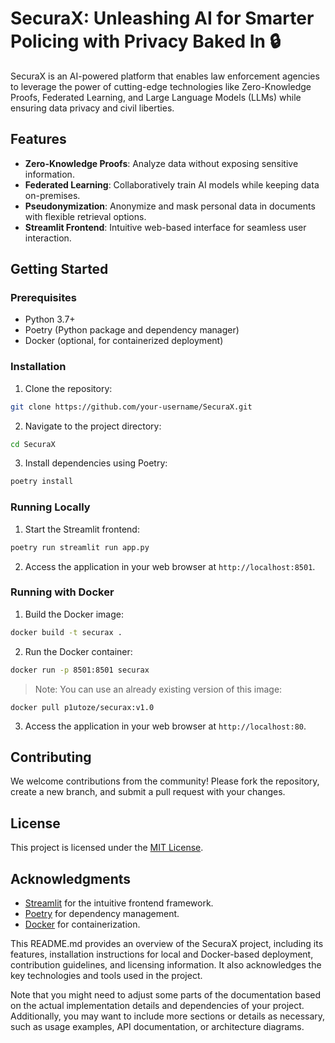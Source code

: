 # SecuraX: Unleashing AI for Smarter Policing with Privacy Baked In 🔒

SecuraX is an AI-powered platform that enables law enforcement agencies to leverage the power of cutting-edge technologies like Zero-Knowledge Proofs, Federated Learning, and Large Language Models (LLMs) while ensuring data privacy and civil liberties.

## Features

- **Zero-Knowledge Proofs**: Analyze data without exposing sensitive information.
- **Federated Learning**: Collaboratively train AI models while keeping data on-premises.
- **Pseudonymization**: Anonymize and mask personal data in documents with flexible retrieval options.
- **Streamlit Frontend**: Intuitive web-based interface for seamless user interaction.

## Getting Started

### Prerequisites

- Python 3.7+
- Poetry (Python package and dependency manager)
- Docker (optional, for containerized deployment)

### Installation

1. Clone the repository:

```bash
git clone https://github.com/your-username/SecuraX.git
```

2. Navigate to the project directory:

```bash
cd SecuraX
```

3. Install dependencies using Poetry:

```bash
poetry install
```

### Running Locally

1. Start the Streamlit frontend:

```bash
poetry run streamlit run app.py
```

2. Access the application in your web browser at `http://localhost:8501`.

### Running with Docker

1. Build the Docker image:

```bash
docker build -t securax .
```

2. Run the Docker container:

```bash
docker run -p 8501:8501 securax
```

> Note: You can use an already existing version of this image:
```
docker pull p1utoze/securax:v1.0
```

3. Access the application in your web browser at `http://localhost:80`.

## Contributing

We welcome contributions from the community! Please fork the repository, create a new branch, and submit a pull request with your changes.

## License

This project is licensed under the [MIT License](LICENSE).

## Acknowledgments

- [Streamlit](https://streamlit.io/) for the intuitive frontend framework.
- [Poetry](https://python-poetry.org/) for dependency management.
- [Docker](https://www.docker.com/) for containerization.

This README.md provides an overview of the SecuraX project, including its features, installation instructions for local and Docker-based deployment, contribution guidelines, and licensing information. It also acknowledges the key technologies and tools used in the project.

Note that you might need to adjust some parts of the documentation based on the actual implementation details and dependencies of your project. Additionally, you may want to include more sections or details as necessary, such as usage examples, API documentation, or architecture diagrams.
